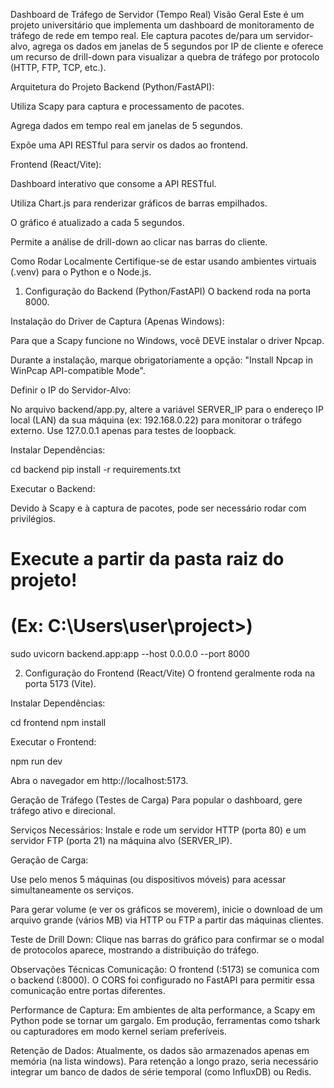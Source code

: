 Dashboard de Tráfego de Servidor (Tempo Real)
Visão Geral
Este é um projeto universitário que implementa um dashboard de monitoramento de tráfego de rede em tempo real. Ele captura pacotes de/para um servidor-alvo, agrega os dados em janelas de 5 segundos por IP de cliente e oferece um recurso de drill-down para visualizar a quebra de tráfego por protocolo (HTTP, FTP, TCP, etc.).

Arquitetura do Projeto
Backend (Python/FastAPI):

Utiliza Scapy para captura e processamento de pacotes.

Agrega dados em tempo real em janelas de 5 segundos.

Expõe uma API RESTful para servir os dados ao frontend.

Frontend (React/Vite):

Dashboard interativo que consome a API RESTful.

Utiliza Chart.js para renderizar gráficos de barras empilhados.

O gráfico é atualizado a cada 5 segundos.

Permite a análise de drill-down ao clicar nas barras do cliente.

Como Rodar Localmente
Certifique-se de estar usando ambientes virtuais (.venv) para o Python e o Node.js.

1. Configuração do Backend (Python/FastAPI)
O backend roda na porta 8000.

Instalação do Driver de Captura (Apenas Windows):

Para que a Scapy funcione no Windows, você DEVE instalar o driver Npcap.

Durante a instalação, marque obrigatoriamente a opção: "Install Npcap in WinPcap API-compatible Mode".

Definir o IP do Servidor-Alvo:

No arquivo backend/app.py, altere a variável SERVER_IP para o endereço IP local (LAN) da sua máquina (ex: 192.168.0.22) para monitorar o tráfego externo. Use 127.0.0.1 apenas para testes de loopback.

Instalar Dependências:

cd backend
pip install -r requirements.txt

Executar o Backend:

Devido à Scapy e à captura de pacotes, pode ser necessário rodar com privilégios.

# Execute a partir da pasta raiz do projeto!
# (Ex: C:\Users\user\project>)
sudo uvicorn backend.app:app --host 0.0.0.0 --port 8000

2. Configuração do Frontend (React/Vite)
O frontend geralmente roda na porta 5173 (Vite).

Instalar Dependências:

cd frontend
npm install

Executar o Frontend:

npm run dev

Abra o navegador em http://localhost:5173.

Geração de Tráfego (Testes de Carga)
Para popular o dashboard, gere tráfego ativo e direcional.

Serviços Necessários: Instale e rode um servidor HTTP (porta 80) e um servidor FTP (porta 21) na máquina alvo (SERVER_IP).

Geração de Carga:

Use pelo menos 5 máquinas (ou dispositivos móveis) para acessar simultaneamente os serviços.

Para gerar volume (e ver os gráficos se moverem), inicie o download de um arquivo grande (vários MB) via HTTP ou FTP a partir das máquinas clientes.

Teste de Drill Down: Clique nas barras do gráfico para confirmar se o modal de protocolos aparece, mostrando a distribuição do tráfego.

Observações Técnicas
Comunicação: O frontend (:5173) se comunica com o backend (:8000). O CORS foi configurado no FastAPI para permitir essa comunicação entre portas diferentes.

Performance de Captura: Em ambientes de alta performance, a Scapy em Python pode se tornar um gargalo. Em produção, ferramentas como tshark ou capturadores em modo kernel seriam preferíveis.

Retenção de Dados: Atualmente, os dados são armazenados apenas em memória (na lista windows). Para retenção a longo prazo, seria necessário integrar um banco de dados de série temporal (como InfluxDB) ou Redis.
